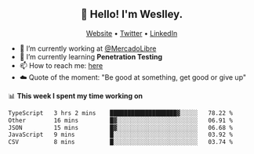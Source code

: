 <h2 align="center">👋 Hello! I'm Weslley.</h2>
<p align="center">
  <a href="http://weslleyneri.com.br">Website</a> •
  <a href="https://twitter.com/Weslley_Neri">Twitter</a> •
  <a href="https://www.linkedin.com/in/weslley-neri-3658908b">LinkedIn</a>
</p>


- 🔭 I’m currently working at [@MercadoLibre](https://github.com/mercadolibre)
- 🌱 I’m currently learning **Penetration Testing**
- 📫 How to reach me: [here](mailto:weslley39@gmail.com)
- ☁️ Quote of the moment: "Be good at something, get good or give up"

📊 **This week I spent my time working on**
<!--START_SECTION:waka-->

```txt
TypeScript   3 hrs 2 mins    ███████████████████▓░░░░░   78.22 %
Other        16 mins         █▓░░░░░░░░░░░░░░░░░░░░░░░   06.91 %
JSON         15 mins         █▓░░░░░░░░░░░░░░░░░░░░░░░   06.68 %
JavaScript   9 mins          █░░░░░░░░░░░░░░░░░░░░░░░░   03.92 %
CSV          8 mins          █░░░░░░░░░░░░░░░░░░░░░░░░   03.74 %
```

<!--END_SECTION:waka-->

<!-- Inspired by https://github.com/gruselhaus/gruselhaus -->